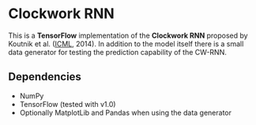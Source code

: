 # Clockwork RNN

This is a **TensorFlow** implementation of the **Clockwork RNN** proposed by Koutnik et al. ([ICML](https://arxiv.org/abs/1402.3511), 2014). In addition to the model itself there is a small data generator for testing the prediction capability of the CW-RNN.

## Dependencies

* NumPy
* TensorFlow (tested with v1.0)
* Optionally MatplotLib and Pandas when using the data generator